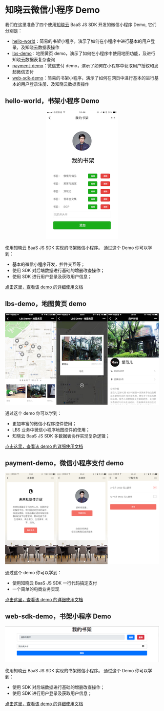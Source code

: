 # 知晓云微信小程序 Demo

我们在这里准备了四个使用[知晓云](https://cloud.minapp.com) BaaS JS SDK 开发的微信小程序 Demo, 它们分别是：

- [hello-world](hello-world/)：简易的书架小程序，演示了如何在小程序中进行基本的用户登录，及知晓云数据表操作
- [lbs-demo](lbs-demo/)：地图黄页 demo，演示了如何在小程序中使用地图功能，及进行知晓云数据表复杂查询
- [payment-demo](payment-demo/)：微信支付 demo，演示了如何在小程序中获取用户授权和发起微信支付
- [web-sdk-demo](web-sdk-demo/)：简易的书架小程序，演示了如何在网页中进行基本的进行基本的用户登录注册、及知晓云数据表操作


## hello-world，书架小程序 Demo

<p align="center"><img src="assets/hello-world.png" /></p>

使用知晓云 BaaS JS SDK 实现的书架微信小程序。
通过这个 Demo 你可以学到：

- 基本的微信小程序开发，控件交互等；
- 使用 SDK 对后端数据进行基础的增删改查操作；
- 使用 SDK 进行用户登录及获取用户信息；

[点击这里，查看该 demo 的详细使用文档](hello-world/README.md)


## lbs-demo，地图黄页 demo

<p align="center"><img src="assets/lbs-demo.png" /></p>

通过这个 demo 你可以学到：

- 更加丰富的微信小程序控件使用；
- LBS 业务中微信小程序地图控件的使用；
- 知晓云 BaaS JS SDK 多数据表协作实现复杂逻辑；

[点击这里，查看该 demo 的详细使用文档](lbs-demo/README.md)


## payment-demo，微信小程序支付 demo

<p align="center"><img src="assets/payment-demo.png" /></p>

通过这个 demo 你可以学到：

- 使用知晓云 BaaS JS SDK 一行代码搞定支付
- 一个简单的电商业务实现

[点击这里，查看该 demo 的详细使用文档](payment-demo/README.md)

## web-sdk-demo，书架小程序 Demo

<p align="center"><img src="assets/web-sdk-demo.png" /></p>

使用知晓云 BaaS JS SDK 实现的书架微信小程序。
通过这个 Demo 你可以学到：

- 使用 SDK 对后端数据进行基础的增删改查操作；
- 使用 SDK 进行用户登录及获取用户信息；

[点击这里，查看该 demo 的详细使用文档](web-sdk-demo/README.md)